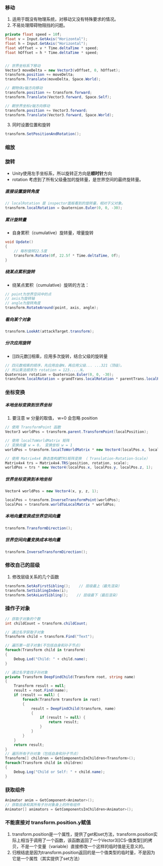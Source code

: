 

### 移动

1. 适用于既没有物理系统，对移动又没有特殊要求的情况。
2. 不易处理障碍物阻挡的问题。

```cs
private float speed = 10f;
float v = Input.GetAxis("Horizontal");
float h = Input.GetAxis("Horizontal");
float vOffset = v * Time.deltaTime * speed;
float hOffset = h * Time.deltaTime * speed;


// 世界坐标系下移动
Vector3 moveDelta = new Vector3(vOffset, 0, hOffset);
transform.position += moveDelta;
transform.Translate(moveDelta, Space.World);

// 朝物体z轴方向移动
transform.position += transform.forward;	
transform.Translate(Vector3.forward, Space.Self);

// 朝世界坐标z轴方向移动
transform.position += Vector3.forward;
transform.Translate(Vector3.forward, Space.World);

```

3. 同时设置位置和旋转

```cs
transform.SetPositionAndRotation();
```

### 缩放


### 旋转

- Unity使用左手坐标系，所以旋转正方向是**顺时针**方向
- rotation 考虑到了所有父级叠加的旋转量，是世界空间的最终旋转量。

##### 直接设置旋转角度

```cs
// localRotation 是 inspector面板看到的旋转量，相对于父对象。
transform.localRotation = Quaternion.Euler(0, 0, -30);
```

##### 累计旋转量

- 自身累积（cumulative）旋转量，增量旋转
```cs
void Update()
{
    // 每秒旋转22.5度
    transform.Rotate(0f, 22.5f * Time.deltaTime, 0f);
}
```

##### 绕某点累积旋转

- 绕某点累积（cumulative）旋转的方法：
```cs
// point为世界空间中的点
// axis为旋转轴
// angle为旋转角度
transform.RotateAround(point, axis, angle);
```

##### 看向某个对象

```cs
transform.LookAt(attackTarget.transform);
```

##### 分次应用旋转

- [[四元数]]相乘，应用多次旋转，结合父级的旋转量
```cs
// 四元数相乘的顺序，先应用自身N，再应用父级... ...321（顶级）。
// 所以乘法顺序为 rotation = 123.....N。
Quaternion rotation = Quaternion.Euler(0, 0, -30);
transform.localRotation = grandTrans.localRotation * parentTrans.localRotation * rotation;
```



### 坐标变换

##### 本地坐标变换到世界坐标

1. 要注意 w 分量的取值， w=0 会忽略 position

```cs
// 使用 TransformPoint 函数
Vector3 worldPos = transform.parent.TransformPoint(localPosition);

// 使用 localToWorldMatrix 矩阵
// 变换向量 w = 0， 变换坐标 w = 1
worldPos = transform.localToWorldMatrix * new Vector4(localPos.x, localPos.y, localPos.z, 1);

// 使用 Matrix4x4 静态类构建TRS矩阵变换 （ Translation-Rotation-Scale）
Matrix4x4 trs = Matrix4x4.TRS(position, rotation, scale);
worldPos = trs * new Vector4(localPos.x, localPos.y, localPos.z, 1);
```

##### 世界坐标变换到本地坐标

```cs
Vector4 worldPos = new Vector4(x, y, z, 1);

localPos = transform.InverseTransformPoint(worldPos);
localPos = transform.worldToLocalMatrix * worldPos;
```

##### 本地向量变换成世界空间向量

```cs
transform.TransformDirection();
```

##### 世界空间向量变换成本地向量

```cs
transform.InverseTransformDirection();
```

### 修改自己的层级

1. 修改层级关系的几个函数

```cs
transform.SetAsFirstSibling();    // 层级最上（最先渲染）
transform.SetSiblingIndex(i);
transform.SetAsLastSibling();    // 层级最下（最后渲染）
```


### 操作子对象

```cs
// 获取子对象的个数
int childCount = transform.childCount;

// 通过名字获取子对象
Transform child = transform.Find("Text");

// 遍历第一层子对象(不包括自身和孙子节点)
foreach(Transform child in transform)
{
    Debug.Lod("Child: " + child.name);
}

// 通过名字查找子孙对象
private Transform DeepFindChild(Transform root, string name)
{
    Transform result = null;
    result = root.Find(name);
    if (result == null) {
        foreach(Transform transform in root)
        {
            result = DeepFindChild(transform, name)
            {
                if (result != null) {
                    return result;
                }
            }
        }
    }
    return result;
}
// 遍历所有子孙对象（包括自身和孙子节点）
Transform[] children = GetComponentsInChildren<Transform>();
foreach(Transform child in children)
{
    Debug.Log("Child or Self: " + child.name);
}
```

### 获取组件

```cs
Animator anim = GetComponent<Animator>();
// 获取自身和其所有子孙对象身上的所有组件
Animator[] animators = GetComponentsInChildren<Animator>();
```

### 不能直接对 transform.position.y赋值

1. transform.position是一个属性，提供了get和set方法，transform.position实际上相当于调用了一个函数，该函数返回了一个Vector3[[CS-值类型]]的拷贝，不是一个变量（variable）直接修改一个这样的临时值是无意义的。
2. 归根结底是因为transform.position返回的是一个值类型的临时量，不是因为它是一个属性（其实提供了set方法）
